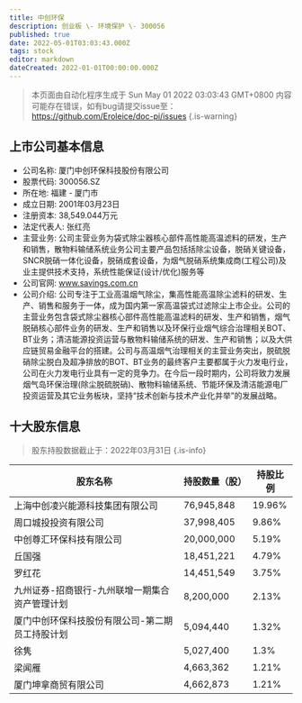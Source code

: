 ```yaml
---
title: 中创环保
description: 创业板 \- 环境保护 \- 300056
published: true
date: 2022-05-01T03:03:43.000Z
tags: stock
editor: markdown
dateCreated: 2022-01-01T00:00:00.000Z
---
```


> 本页面由自动化程序生成于 Sun May 01 2022 03:03:43 GMT+0800
> 内容可能存在错误，如有bug请提交issue至：https://github.com/Eroleice/doc-pi/issues
{.is-warning}

## 上市公司基本信息
- 公司名称: 厦门中创环保科技股份有限公司
- 股票代码: 300056.SZ
- 所在地: 福建 - 厦门市
- 成立日期: 2001年03月23日
- 注册资本: 38,549.044万元
- 法定代表人: 张红亮
- 主营业务: 公司主营业务为袋式除尘器核心部件高性能高温滤料的研发，生产和销售，散物料输储系统业务公司主要产品包括括除尘设备，脱硝关键设备，SNCR脱硝一体化设备，脱硝成套设备，为烟气脱硝系统集成商(工程公司)及业主提供技术支持，系统性能保证(设计/优化)服务等
- 公司官网: www.savings.com.cn
- 公司介绍: 公司专注于工业高温烟气除尘，集高性能高温除尘滤料的研发、生产、销售和服务于一体，成为国内第一家高温袋式过滤除尘上市企业。公司的主营业务包含袋式除尘器核心部件高性能高温滤料的研发、生产和销售，烟气脱硝核心部件业务的研发、生产和销售以及环保行业烟气综合治理相关BOT、BT业务；清洁能源投资运营与散物料输储系统的研发、生产和销售；以及大供应链贸易金融平台的搭建。公司与高温烟气治理相关的主营业务突出，脱硫脱硝除尘脱白及超净排放的BOT、BT业务的最终客户主要都属于火力发电行业，公司在火力发电行业具有一定的竞争力。在今后一段时期内，公司将致力发展烟气岛环保治理(除尘脱硫脱硝)、散物料输储系统、节能环保及清洁能源电厂投资运营及其它业务板块，坚持“技术创新与技术产业化并举”的发展战略。


## 十大股东信息
> 股东持股数据截止于：2022年03月31日
{.is-info}

| 股东名称 | 持股数量（股） | 持股比例 |
| --- | --- | --- |
| 上海中创凌兴能源科技集团有限公司 | 76,945,848 | 19.96% |
| 周口城投投资有限公司 | 37,998,405 | 9.86% |
| 中创尊汇环保科技有限公司 | 20,000,000 | 5.19% |
| 丘国强 | 18,451,221 | 4.79% |
| 罗红花 | 14,451,549 | 3.75% |
| 九州证券-招商银行-九州联增一期集合资产管理计划 | 8,200,000 | 2.13% |
| 厦门中创环保科技股份有限公司-第二期员工持股计划 | 5,094,440 | 1.32% |
| 徐隽 | 5,027,400 | 1.3% |
| 梁闻雁 | 4,663,362 | 1.21% |
| 厦门坤拿商贸有限公司 | 4,662,873 | 1.21% |




